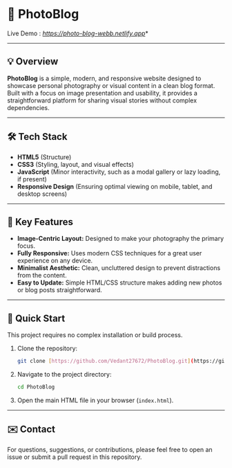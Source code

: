 # 📸 PhotoBlog

Live Demo : *https://photo-blog-webb.netlify.app**

---

## 💡 Overview

**PhotoBlog** is a simple, modern, and responsive website designed to showcase personal photography or visual content in a clean blog format. Built with a focus on image presentation and usability, it provides a straightforward platform for sharing visual stories without complex dependencies.

---

## 🛠️ Tech Stack

- **HTML5** (Structure)
- **CSS3** (Styling, layout, and visual effects)
- **JavaScript** (Minor interactivity, such as a modal gallery or lazy loading, if present)
- **Responsive Design** (Ensuring optimal viewing on mobile, tablet, and desktop screens)

---

## 🔑 Key Features

* **Image-Centric Layout:** Designed to make your photography the primary focus.
* **Fully Responsive:** Uses modern CSS techniques for a great user experience on any device.
* **Minimalist Aesthetic:** Clean, uncluttered design to prevent distractions from the content.
* **Easy to Update:** Simple HTML/CSS structure makes adding new photos or blog posts straightforward.

---

## 🚀 Quick Start

This project requires no complex installation or build process.

1.  Clone the repository:
    ```bash
    git clone [https://github.com/Vedant27672/PhotoBlog.git](https://github.com/Vedant27672/PhotoBlog.git)
    ```
2.  Navigate to the project directory:
    ```bash
    cd PhotoBlog
    ```
3.  Open the main HTML file in your browser (`index.html`).

---

## ✉️ Contact

For questions, suggestions, or contributions, please feel free to open an issue or submit a pull request in this repository.
